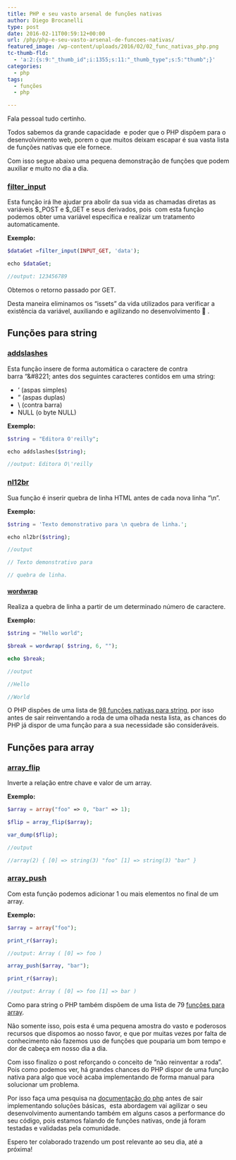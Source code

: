 ```yaml
---
title: PHP e seu vasto arsenal de funções nativas
author: Diego Brocanelli
type: post
date: 2016-02-11T00:59:12+00:00
url: /php/php-e-seu-vasto-arsenal-de-funcoes-nativas/
featured_image: /wp-content/uploads/2016/02/02_func_nativas_php.png
tc-thumb-fld:
  - 'a:2:{s:9:"_thumb_id";i:1355;s:11:"_thumb_type";s:5:"thumb";}'
categories:
  - php
tags:
  - funções
  - php

---
```


Fala pessoal tudo certinho.

Todos sabemos da grande capacidade  e poder que o PHP dispõem para o desenvolvimento web, porem o que muitos deixam escapar é sua vasta lista de funções nativas que ele fornece.

Com isso segue abaixo uma pequena demonstração de funções que podem auxiliar e muito no dia a dia.

### [filter_input](http://php.net/manual/pt_BR/function.filter-input.php)

Esta função irá lhe ajudar pra abolir da sua vida as chamadas diretas as variáveis $_POST e $_GET e seus derivados, pois  com esta função podemos obter uma variável específica e realizar um tratamento automaticamente.

**Exemplo:**

```php
$dataGet =filter_input(INPUT_GET, 'data');

echo $dataGet;

//output: 123456789
```

Obtemos o retorno passado por GET.

Desta maneira eliminamos os &#8220;issets&#8221; da vida utilizados para verificar a existência da variável, auxiliando e agilizando no desenvolvimento 🙂 .

## Funções para string

### [addslashes](http://php.net/manual/pt_BR/function.addslashes.php)

Esta função insere de forma automática o caractere de contra barra &#8220;\&#8221; antes dos seguintes caracteres contidos em uma string:

* ‘ (aspas simples)
* ” (aspas duplas)
* \ (contra barra)
* NULL (o byte NULL)

**Exemplo:**

```php
$string = "Editora O'reilly";

echo addslashes($string);

//output: Editora O\'reilly
```

### [nl12br](http://php.net/manual/pt_BR/function.nl2br.php)

Sua função é inserir quebra de linha HTML antes de cada nova linha &#8220;\n&#8221;.

**Exemplo:**

```PHP
$string = 'Texto demonstrativo para \n quebra de linha.';

echo nl2br($string);

//output

// Texto demonstrativo para

// quebra de linha.
```

#### [wordwrap](http://php.net/manual/pt_BR/function.wordwrap.php)

Realiza a quebra de linha a partir de um determinado número de caractere.

**Exemplo:**

```PHP
$string = "Hello world";

$break = wordwrap( $string, 6, "");

echo $break;

//output

//Hello

//World
```

O PHP dispões de uma lista de [98 funções nativas para string](http://php.net/manual/pt_BR/ref.strings.php), por isso antes de sair reinventando a roda de uma olhada nesta lista, as chances do PHP já dispor de uma função para a sua necessidade são consideráveis.

## Funções para array

### [array_flip](http://php.net/manual/pt_BR/function.array-flip.php)

Inverte a relação entre chave e valor de um array.

**Exemplo:**

```PHP
$array = array("foo" => 0, "bar" => 1);

$flip = array_flip($array);

var_dump($flip);

//output

//array(2) { [0] => string(3) "foo" [1] => string(3) "bar" }
```

### [array_push](http://php.net/manual/pt_BR/function.array-push.php)

Com esta função podemos adicionar 1 ou mais elementos no final de um array.

**Exemplo:**

```PHP
$array = array("foo");

print_r($array);

//output: Array ( [0] => foo )

array_push($array, "bar");

print_r($array);

//output: Array ( [0] => foo [1] => bar )
```

Como para string o PHP também dispõem de uma lista de 79 [funções para array](http://php.net/manual/pt_BR/ref.array.ph).

Não somente isso, pois esta é uma pequena amostra do vasto e poderosos recursos que dispomos ao nosso favor, e que por muitas vezes por falta de conhecimento não fazemos uso de funções que pouparia um bom tempo e dor de cabeça em nosso dia a dia.

Com isso finalizo o post reforçando o conceito de &#8220;não reinventar a roda&#8221;. Pois como podemos ver, há grandes chances do PHP dispor de uma função nativa para algo que você acaba implementando de forma manual para solucionar um problema.

Por isso faça uma pesquisa na [documentação do php](http://php.net/manual/en/) antes de sair implementando soluções básicas,  esta abordagem vai agilizar o seu desenvolvimento aumentando também em alguns casos a performance do seu código, pois estamos falando de funções nativas, onde já foram testadas e validadas pela comunidade.

Espero ter colaborado trazendo um post relevante ao seu dia, até a próxima!
